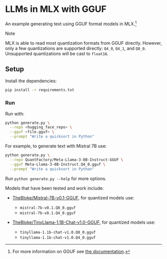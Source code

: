 # LLMs in MLX with GGUF

An example generating text using GGUF format models in MLX.[^1]

> [!NOTE]
> MLX is able to read most quantization formats from GGUF directly. However,
> only a few quantizations are supported directly: `Q4_0`, `Q4_1`, and `Q8_0`.
> Unsupported quantizations will be cast to `float16`.

## Setup

Install the dependencies:

```bash
pip install -r requirements.txt
```

### Run

Run with:

```bash
python generate.py \
  --repo <hugging_face_repo> \
  --gguf <file.gguf> \
  --prompt "Write a quicksort in Python"
```

For example, to generate text with Mistral 7B use:

```bash
python generate.py \
  --repo QuantFactory/Meta-Llama-3-8B-Instruct-GGUF \
  --gguf Meta-Llama-3-8B-Instruct.Q4_0.gguf \
  --prompt "Write a quicksort in Python"
```

Run `python generate.py --help` for more options.

Models that have been tested and work include:

- [TheBloke/Mistral-7B-v0.1-GGUF](https://huggingface.co/TheBloke/Mistral-7B-v0.1-GGUF),
  for quantized models use:
  - `mistral-7b-v0.1.Q8_0.gguf`
  - `mistral-7b-v0.1.Q4_0.gguf`

- [TheBloke/TinyLlama-1.1B-Chat-v1.0-GGUF](https://huggingface.co/TheBloke/TinyLlama-1.1B-Chat-v1.0-GGUF),
  for quantized models use:
  - `tinyllama-1.1b-chat-v1.0.Q8_0.gguf`
  - `tinyllama-1.1b-chat-v1.0.Q4_0.gguf` 

[^1]: For more information on GGUF see [the documentation](https://github.com/ggerganov/ggml/blob/master/docs/gguf.md).
